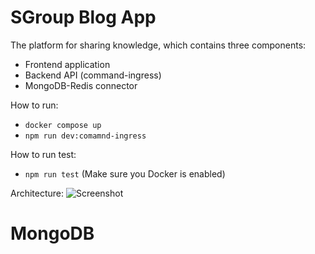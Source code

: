 # SGroup Blog App

The platform for sharing knowledge, which contains three components:
- Frontend application
- Backend API (command-ingress)
- MongoDB-Redis connector

How to run:
  - ```docker compose up```
  - ```npm run dev:comamnd-ingress```

How to run test:
  - ```npm run test``` (Make sure you Docker is enabled)

Architecture: ![Screenshot](https://imgur.com/3iY4uc3.png)
# MongoDB
